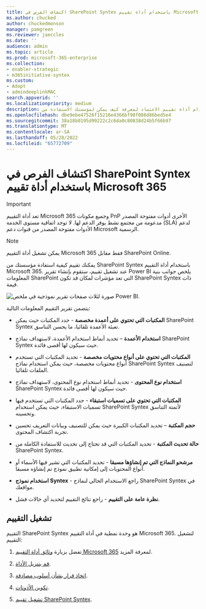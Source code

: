 ```yaml
---
title: اكتشاف الفرص في SharePoint Syntex باستخدام أداة تقييم Microsoft 365
ms.author: chucked
author: chuckedmonson
manager: pamgreen
ms.reviewer: jaeccles
ms.date: ''
audience: admin
ms.topic: article
ms.prod: microsoft-365-enterprise
ms.collection:
- enabler-strategic
- m365initiative-syntex
ms.custom:
- Adopt
- admindeeplinkMAC
search.appverid: ''
ms.localizationpriority: medium
description: تعرف على كيفية استخدام أداة تقييم الاعتماد لمعرفة كيف يمكن لمؤسستك الاستفادة من SharePoint Syntex.
ms.openlocfilehash: dbe9ebe47526f15216e4366bf98f086d86bed5e4
ms.sourcegitcommit: 38a18b0195d99222c2c6da0c80838d24b5f66b97
ms.translationtype: MT
ms.contentlocale: ar-SA
ms.lasthandoff: 05/28/2022
ms.locfileid: "65772709"
---
```

# <a name="discover-opportunities-in-sharepoint-syntex-by-using-the-microsoft-365-assessment-tool"></a>اكتشاف الفرص في SharePoint Syntex باستخدام أداة تقييم Microsoft 365

> [!IMPORTANT]
> تعد أداة التقييم Microsoft 365 وجميع مكونات PnP الأخرى أدوات مفتوحة المصدر مدعومة من مجتمع نشط يوفر الدعم لها. لا توجد اتفاقية مستوى الخدمة (SLA) لدعم الأدوات مفتوحة المصدر من قنوات دعم Microsoft الرسمية. 

> [!NOTE]
> يمكن تشغيل أداة التقييم Microsoft 365 فقط مقابل SharePoint Online. 

يمكنك تقييم كيفية استفادة مؤسستك من SharePoint Syntex باستخدام أداة التقييم Microsoft 365. عند تشغيل تقييم، ستقوم بإنشاء تقرير Power BI يلخص جوانب بنية المعلومات SharePoint التي تعد مؤشرات لمكان قد تكون SharePoint Syntex ذات قيمة.

![صورة لثلاث صفحات تقرير نموذجية في ملخص Power BI.](../media/content-understanding/assessment-tool-reports.png)

يتضمن تقرير التقييم المعلومات التالية: 

- **المكتبات التي تحتوي على أعمدة مخصصة** - حدد المكتبات حيث يمكن SharePoint Syntex تعبئة الأعمدة تلقائيا، ما يحسن التناسق. 

- **استخدام الأعمدة** – تحديد أنماط استخدام الأعمدة، لاستهداف نماذج SharePoint Syntex حيث سيكون لها أقصى فائدة. 

- **المكتبات التي تحتوي على أنواع محتويات مخصصة** - تحديد المكتبات التي تستخدم أنواع محتويات مخصصة، حيث يمكن استخدام نماذج SharePoint Syntex لتصنيف الملفات تلقائيا. 

- **استخدام نوع المحتوى** - تحديد أنماط استخدام نوع المحتوى، لاستهداف نماذج SharePoint Syntex حيث سيكون لها أقصى فائدة. 

- **المكتبات التي تحتوي على تسميات استبقاء** - حدد المكتبات التي تستخدم فيها تسميات الاستبقاء، حيث يمكن استخدام SharePoint Syntex لأتمتة التناسق وتحسينه. 

- **حجم المكتبة** – تحديد المكتبات الكبيرة حيث يمكن للتصنيف وبيانات التعريف تحسين تجربة اكتشاف المحتوى. 

- **حالة تحديث المكتبة** - تحديد المكتبات التي قد تحتاج إلى تحديث للاستفادة الكاملة من SharePoint Syntex. 

- **مرشحو النماذج التي تم إنشاؤها مسبقا** - تحديد المكتبات التي تشير فيها الأسماء أو أنواع المحتويات إلى إمكانية تطبيق نموذج تم إنشاؤه مسبقا. 

- **استخدام نموذج Syntex** - راجع الاستخدام الحالي لنماذج SharePoint Syntex في مواقعك. 

- **نظرة عامة على التقييم** - راجع نتائج التقييم لتحديد أي حالات فشل. 

## <a name="run-the-assessment"></a>تشغيل التقييم

التقييم SharePoint Syntex هو وحدة نمطية في أداة التقييم Microsoft 365. لتشغيل التقييم: 

1. تفضل بزيارة [وثائق أداة التقييم Microsoft 365](https://pnp.github.io/pnpassessment/index.html) لمعرفة المزيد.

2. [قم بتنزيل الأداة](https://pnp.github.io/pnpassessment/using-the-assessment-tool/download.html). 

3. [اتخاذ قرار بشأن أسلوب مصادقة](https://pnp.github.io/pnpassessment/using-the-assessment-tool/setupauth.html).

4. [تكوين الأذونات](https://pnp.github.io/pnpassessment/sharepoint-syntex/requirements.html). 

5. [تشغيل تقييم SharePoint Syntex](https://pnp.github.io/pnpassessment/sharepoint-syntex/assess.html). 

